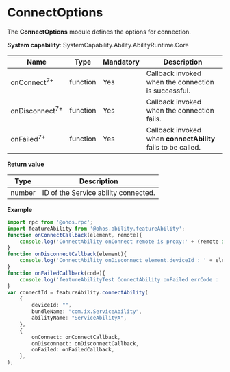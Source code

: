 # ConnectOptions

The **ConnectOptions** module defines the options for connection.

**System capability**: SystemCapability.Ability.AbilityRuntime.Core

| Name          | Type      | Mandatory  | Description                       |
| ------------ | -------- | ---- | ------------------------- |
| onConnect<sup>7+</sup>    | function | Yes   | Callback invoked when the connection is successful.              |
| onDisconnect<sup>7+</sup> | function | Yes   | Callback invoked when the connection fails.              |
| onFailed<sup>7+</sup>     | function | Yes   | Callback invoked when **connectAbility** fails to be called.|

**Return value**

| Type    | Description                  |
| ------ | -------------------- |
| number | ID of the Service ability connected.|

**Example**

```ts
import rpc from '@ohos.rpc';
import featureAbility from '@ohos.ability.featureAbility';
function onConnectCallback(element, remote){
    console.log('ConnectAbility onConnect remote is proxy:' + (remote instanceof rpc.RemoteProxy));
}
function onDisconnectCallback(element){
    console.log('ConnectAbility onDisconnect element.deviceId : ' + element.deviceId)
}
function onFailedCallback(code){
    console.log('featureAbilityTest ConnectAbility onFailed errCode : ' + code)
}
var connectId = featureAbility.connectAbility(
    {
        deviceId: "",
        bundleName: "com.ix.ServiceAbility",
        abilityName: "ServiceAbilityA",
    },
    {
        onConnect: onConnectCallback,
        onDisconnect: onDisconnectCallback,
        onFailed: onFailedCallback,
    },
);
```
